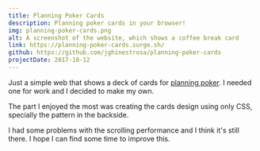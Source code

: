 ```yaml
---
title: Planning Poker Cards
description: Planning poker cards in your browser!
img: planning-poker-cards.png
alt: A screenshot of the website, which shows a coffee break card
link: https://planning-poker-cards.surge.sh/
github: https://github.com/jghinestrosa/planning-poker-cards
projectDate: 2017-10-12
---
```


Just a simple web that shows a deck of cards for [planning poker](https://en.wikipedia.org/wiki/Planning_poker). I needed one for work and I decided to make my own.

The part I enjoyed the most was creating the cards design using only CSS, specially the pattern in the backside.

I had some problems with the scrolling performance and I think it's still there. I hope I can find some time to improve this.